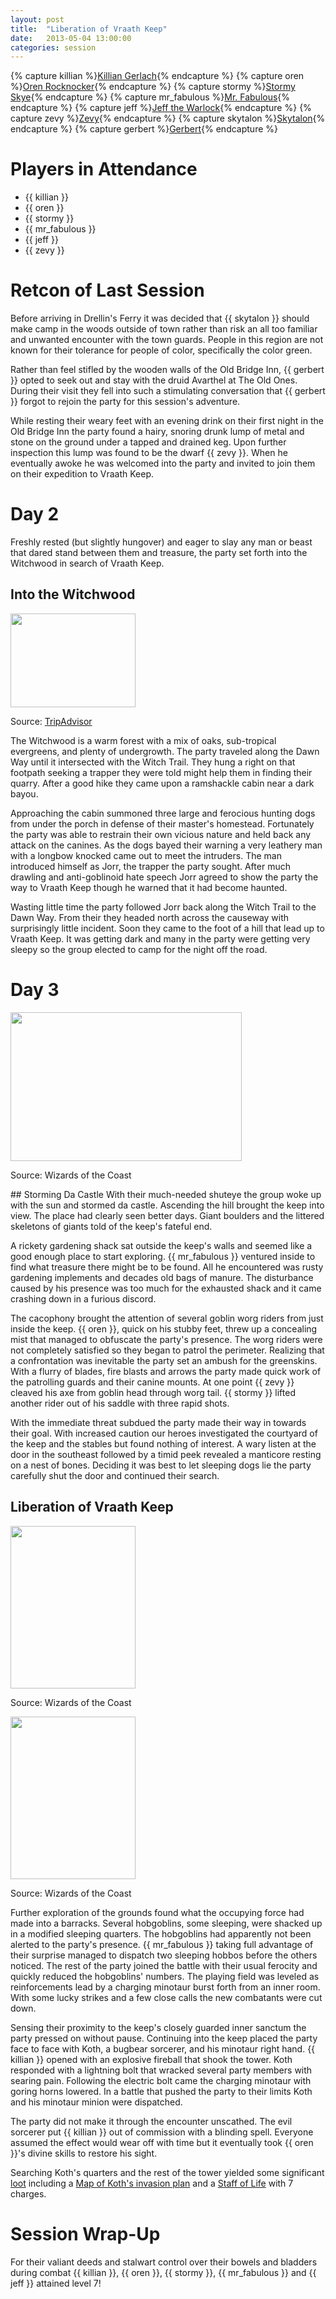 ```yaml
---
layout: post
title:  "Liberation of Vraath Keep"
date:   2013-05-04 13:00:00
categories: session
---
```

{% capture killian %}[Killian Gerlach]({{site.baseurl}}/party/killian_gerlach.html){% endcapture %}
{% capture oren %}[Oren Rocknocker]({{site.baseurl}}/party/oren_rocknocker.html){% endcapture %}
{% capture stormy %}[Stormy Skye]({{site.baseurl}}/party/stormy_skye.html){% endcapture %}
{% capture mr_fabulous %}[Mr. Fabulous]({{site.baseurl}}/party/mr_fabulous.html){% endcapture %}
{% capture jeff %}[Jeff the Warlock]({{site.baseurl}}/party/jeff_the_warlock.html){% endcapture %}
{% capture zevy %}[Zevy]({{site.baseurl}}/party/zevy.html){% endcapture %}
{% capture skytalon %}[Skytalon]({{site.baseurl}}/party/krusk.html){% endcapture %}
{% capture gerbert %}[Gerbert]({{site.baseurl}}/party/gerbert_greystone.html){% endcapture %}

# Players in Attendance
* {{ killian }}
* {{ oren }}
* {{ stormy }}
* {{ mr_fabulous }}
* {{ jeff }}
* {{ zevy }}

# Retcon of Last Session
Before arriving in Drellin's Ferry it was decided that {{ skytalon }} should make camp in the woods outside of town rather than risk an all too familiar and unwanted encounter with the town guards. People in this region are not known for their tolerance for people of color, specifically the color green.

Rather than feel stifled by the wooden walls of the Old Bridge Inn, {{ gerbert }} opted to seek out and stay with the druid Avarthel at The Old Ones. During their visit they fell into such a stimulating conversation that {{ gerbert }} forgot to rejoin the party for this session's adventure.

While resting their weary feet with an evening drink on their first night in the Old Bridge Inn the party found a hairy, snoring drunk lump of metal and stone on the ground under a tapped and drained keg. Upon further inspection this lump was found to be the dwarf {{ zevy }}. When he eventually awoke he was welcomed into the party and invited to join them on their expedition to Vraath Keep.

# Day 2
Freshly rested (but slightly hungover) and eager to slay any man or beast that dared stand between them and treasure, the party set forth into the Witchwood in search of Vraath Keep.

## Into the Witchwood
<div class="image-frame left"><img width="200px" height="150px" src="http://media-cdn.tripadvisor.com/media/photo-s/02/e9/96/04/jean-lafitte-swamp-tours.jpg"/><p class="source">Source: <a href="http://www.tripadvisor.com/Attraction_Review-g40303-d1752058-Reviews-Jean_Lafitte_Swamp_Tours-Marrero_Louisiana.html">TripAdvisor</a></p></div>
The Witchwood is a warm forest with a mix of oaks, sub-tropical evergreens, and plenty of undergrowth. The party traveled along the Dawn Way until it intersected with the Witch Trail. They hung a right on that footpath seeking a trapper they were told might help them in finding their quarry. After a good hike they came upon a ramshackle cabin near a dark bayou.

Approaching the cabin summoned three large and ferocious hunting dogs from under the porch in defense of their master's homestead. Fortunately the party was able to restrain their own vicious nature and held back any attack on the canines. As the dogs bayed their warning a very leathery man with a longbow knocked came out to meet the intruders. The man introduced himself as Jorr, the trapper the party sought. After much drawling and anti-goblinoid hate speech Jorr agreed to show the party the way to Vraath Keep though he warned that it had become haunted.

Wasting little time the party followed Jorr back along the Witch Trail to the Dawn Way. From their they headed north across the causeway with surprisingly little incident. Soon they came to the foot of a hill that lead up to Vraath Keep. It was getting dark and many in the party were getting very sleepy so the group elected to camp for the night off the road.

# Day 3
<div class="image-frame right"><img width="370px" height="238px" src="{{ site.baseurl }}/img/maps/VraathKeep.jpg" /><p class="source">Source: Wizards of the Coast</p></div>
## Storming Da Castle
With their much-needed shuteye the group woke up with the sun and stormed da castle. Ascending the hill brought the keep into view. The place had clearly seen better days. Giant boulders and the littered skeletons of giants told of the keep's fateful end.

A rickety gardening shack sat outside the keep's walls and seemed like a good enough place to start exploring. {{ mr_fabulous }} ventured inside to find what treasure there might be to be found. All he encountered was rusty gardening implements and decades old bags of manure. The disturbance caused by his presence was too much for the exhausted shack and it came crashing down in a furious discord.

The cacophony brought the attention of several goblin worg riders from just inside the keep. {{ oren }}, quick on his stubby feet, threw up a concealing mist that managed to obfuscate the party's presence. The worg riders were not completely satisfied so they began to patrol the perimeter. Realizing that a confrontation was inevitable the party set an ambush for the greenskins. With a flurry of blades, fire blasts and arrows the party made quick work of the patrolling guards and their canine mounts. At one point {{ zevy }} cleaved his axe from goblin head through worg tail. {{ stormy }} lifted another rider out of his saddle with three rapid shots.

With the immediate threat subdued the party made their way in towards their goal. With increased caution our heroes investigated the courtyard of the keep and the stables but found nothing of interest. A wary listen at the door in the southeast followed by a timid peek revealed a manticore resting on a nest of bones. Deciding it was best to let sleeping dogs lie the party carefully shut the door and continued their search.

## Liberation of Vraath Keep
<div class="image-frame left"><img width="200px" height="260px" src="http://www.wizards.com/dnd/images/MM35_gallery/MM35_PG189a.jpg" /><p class="source">Source: Wizards of the Coast</p></div>

<div class="image-frame right"><img width="200px" height="260px" src="http://www.wizards.com/dnd/images/dx0210ps_rhodspotlight_1.jpg" /><p class="source">Source: Wizards of the Coast</p></div>

Further exploration of the grounds found what the occupying force had made into a barracks. Several hobgoblins, some sleeping, were shacked up in a modified sleeping quarters. The hobgoblins had apparently not been alerted to the party's presence. {{ mr_fabulous }} taking full advantage of their surprise managed to dispatch two sleeping hobbos before the others noticed. The rest of the party joined the battle with their usual ferocity and quickly reduced the hobgoblins' numbers. The playing field was leveled as reinforcements lead by a charging minotaur burst forth from an inner room. With some lucky strikes and a few close calls the new combatants were cut down.

Sensing their proximity to the keep's closely guarded inner sanctum the party pressed on without pause. Continuing into the keep placed the party face to face with Koth, a bugbear sorcerer, and his minotaur right hand. {{ killian }} opened with an explosive fireball that shook the tower. Koth responded with a lightning bolt that wracked several party members with searing pain. Following the electric bolt came the charging minotaur with goring horns lowered. In a battle that pushed the party to their limits Koth and his minotaur minion were dispatched.

The party did not make it through the encounter unscathed. The evil sorcerer put {{ killian }} out of commission with a blinding spell. Everyone assumed the effect would wear off with time but it eventually took {{ oren }}'s divine skills to restore his sight.

Searching Koth's quarters and the rest of the tower yielded some significant [loot]({{site.baseurl}}/loot/) including a [Map of Koth's invasion plan](/img/KothsMap.jpg) and a [Staff of Life](http://www.d20srd.org/srd/magicItems/staffs.htm#life) with 7 charges.

# Session Wrap-Up
For their valiant deeds and stalwart control over their bowels and bladders during combat {{ killian }}, {{ oren }}, {{ stormy }}, {{ mr_fabulous }} and {{ jeff }} attained level 7!
